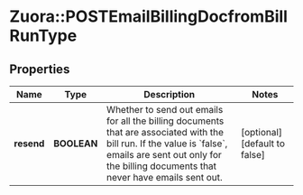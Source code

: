 # Zuora::POSTEmailBillingDocfromBillRunType

## Properties
Name | Type | Description | Notes
------------ | ------------- | ------------- | -------------
**resend** | **BOOLEAN** | Whether to send out emails for all the billing documents that are associated with the bill run. If the value is &#x60;false&#x60;, emails are sent out only for the billing documents that never have emails sent out.  | [optional] [default to false]


